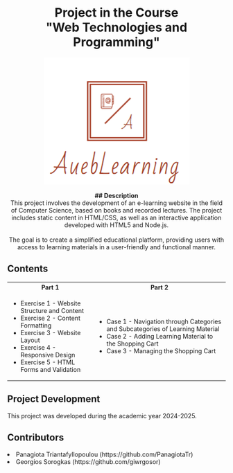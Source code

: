 <h1 align="center">Project in the Course <br>"Web Technologies and Programming"</h1>

<p align="center">
  <img src="Part%201%20-%20HTML%20&%20CSS/images/logo.png" alt="Project Logo">
</p>

<p align="center">
  <strong>## Description</strong><br>
  This project involves the development of an e-learning website in the field of Computer Science, based on books and recorded lectures. The project includes static content in HTML/CSS, as well as an interactive application developed with HTML5 and Node.js.<br><br>
  The goal is to create a simplified educational platform, providing users with access to learning materials in a user-friendly and functional manner.
</p>

## Contents

<table>
  <tr>
    <th>Part 1</th>
    <th>Part 2</th>
  </tr>
  <tr>
    <td>
      <ul>
        <li>Exercise 1 - Website Structure and Content</li>
        <li>Exercise 2 - Content Formatting</li>
        <li>Exercise 3 - Website Layout</li>
        <li>Exercise 4 - Responsive Design</li>
        <li>Exercise 5 - HTML Forms and Validation</li>
      </ul>
    </td>
    <td>
      <ul>
        <li>Case 1 - Navigation through Categories and Subcategories of Learning Material</li>
        <li>Case 2 - Adding Learning Material to the Shopping Cart</li>
        <li>Case 3 - Managing the Shopping Cart</li>
      </ul>
    </td>
  </tr>
</table>

## Project Development
This project was developed during the academic year 2024-2025.


## Contributors
<li>Panagiota Triantafyllopoulou (https://github.com/PanagiotaTr)</li>
<li>Georgios Sorogkas (https://github.com/giwrgosor)</li>
